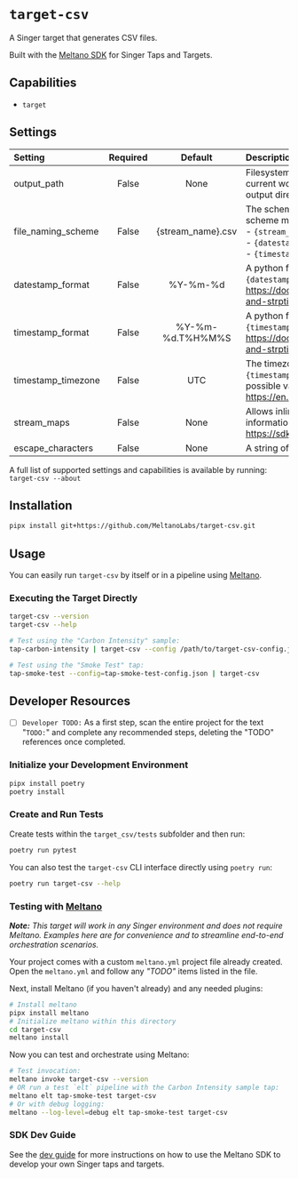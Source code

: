 # `target-csv`

A Singer target that generates CSV files.

Built with the [Meltano SDK](https://sdk.meltano.com) for Singer Taps and Targets.

## Capabilities

* `target`

## Settings

| Setting                  | Required | Default | Description |
|:-------------------------|:--------:|:-------:|:------------|
| output_path              | False    | None    | Filesystem path where to store output files. By default, the current working directory will be used. When specified, the output directory will be created automatically. |
| file_naming_scheme       | False    | {stream_name}.csv    | The scheme with which output files will be named. Naming scheme may leverage any of the following substitutions:<BR/>- `{stream_name}`<BR/>- `{datestamp}`<BR/>- `{timestamp}` |
| datestamp_format         | False    | %Y-%m-%d | A python format string to use when outputting the `{datestamp}` string. For reference, see: https://docs.python.org/3/library/datetime.html#strftime-and-strptime-format-codes |
| timestamp_format         | False    | %Y-%m-%d.T%H%M%S | A python format string to use when outputting the `{timestamp}` string. For reference, see: https://docs.python.org/3/library/datetime.html#strftime-and-strptime-format-codes |
| timestamp_timezone       | False    | UTC     | The timezone code or name to use when generating `{timestamp}` and `{datestamp}`. Defaults to 'UTC'. For a list of possible values, please see: https://en.wikipedia.org/wiki/List_of_tz_database_time_zones |
| stream_maps              | False    | None    | Allows inline stream transformations and aliasing. For more information see: https://sdk.meltano.com/en/latest/stream_maps.html |
| escape_characters        | False    | None    | A string of characters to escape when writing CSV files. |

A full list of supported settings and capabilities is available by running: `target-csv --about`

## Installation

```bash
pipx install git+https://github.com/MeltanoLabs/target-csv.git
```

## Usage

You can easily run `target-csv` by itself or in a pipeline using [Meltano](https://meltano.com/).

### Executing the Target Directly

```bash
target-csv --version
target-csv --help

# Test using the "Carbon Intensity" sample:
tap-carbon-intensity | target-csv --config /path/to/target-csv-config.json

# Test using the "Smoke Test" tap:
tap-smoke-test --config=tap-smoke-test-config.json | target-csv
```

## Developer Resources

- [ ] `Developer TODO:` As a first step, scan the entire project for the text "`TODO:`" and complete any recommended steps, deleting the "TODO" references once completed.

### Initialize your Development Environment

```bash
pipx install poetry
poetry install
```

### Create and Run Tests

Create tests within the `target_csv/tests` subfolder and
  then run:

```bash
poetry run pytest
```

You can also test the `target-csv` CLI interface directly using `poetry run`:

```bash
poetry run target-csv --help
```

### Testing with [Meltano](https://meltano.com/)

_**Note:** This target will work in any Singer environment and does not require Meltano.
Examples here are for convenience and to streamline end-to-end orchestration scenarios._

Your project comes with a custom `meltano.yml` project file already created. Open the `meltano.yml` and follow any _"TODO"_ items listed in
the file.

Next, install Meltano (if you haven't already) and any needed plugins:

```bash
# Install meltano
pipx install meltano
# Initialize meltano within this directory
cd target-csv
meltano install
```

Now you can test and orchestrate using Meltano:

```bash
# Test invocation:
meltano invoke target-csv --version
# OR run a test `elt` pipeline with the Carbon Intensity sample tap:
meltano elt tap-smoke-test target-csv
# Or with debug logging:
meltano --log-level=debug elt tap-smoke-test target-csv
```

### SDK Dev Guide

See the [dev guide](https://sdk.meltano.com/en/latest/dev_guide.html) for more instructions on how to use the Meltano SDK to
develop your own Singer taps and targets.

